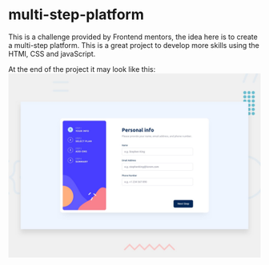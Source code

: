 # multi-step-platform 

This is a challenge provided by Frontend mentors, the idea here is to create a multi-step platform. This is a great project to develop more skills using the HTMl, CSS and javaScript.

At the end of the project it may look like this:
![image of the project](design/desktop-preview.jpg)